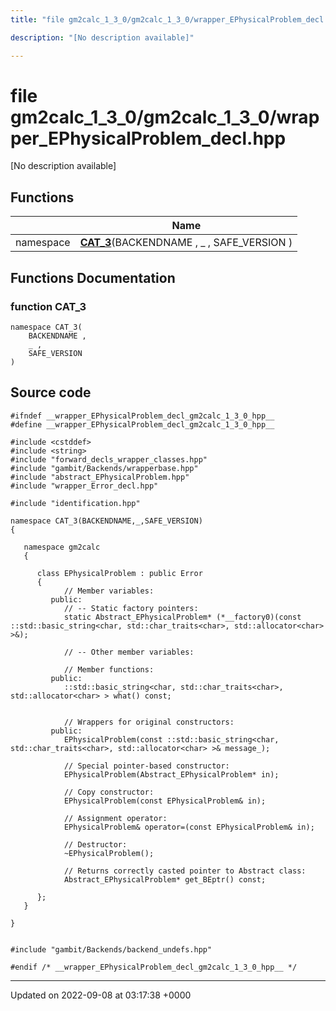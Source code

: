 ```yaml
---
title: "file gm2calc_1_3_0/gm2calc_1_3_0/wrapper_EPhysicalProblem_decl.hpp"

description: "[No description available]"

---
```


# file gm2calc_1_3_0/gm2calc_1_3_0/wrapper_EPhysicalProblem_decl.hpp

[No description available]

## Functions

|                | Name           |
| -------------- | -------------- |
| namespace | **[CAT_3](/documentation/code/files/gm2calc__1__3__0_2wrapper__ephysicalproblem__decl_8hpp/#function-cat-3)**(BACKENDNAME , _ , SAFE_VERSION ) |


## Functions Documentation

### function CAT_3

```
namespace CAT_3(
    BACKENDNAME ,
    _ ,
    SAFE_VERSION 
)
```




## Source code

```
#ifndef __wrapper_EPhysicalProblem_decl_gm2calc_1_3_0_hpp__
#define __wrapper_EPhysicalProblem_decl_gm2calc_1_3_0_hpp__

#include <cstddef>
#include <string>
#include "forward_decls_wrapper_classes.hpp"
#include "gambit/Backends/wrapperbase.hpp"
#include "abstract_EPhysicalProblem.hpp"
#include "wrapper_Error_decl.hpp"

#include "identification.hpp"

namespace CAT_3(BACKENDNAME,_,SAFE_VERSION)
{
   
   namespace gm2calc
   {
      
      class EPhysicalProblem : public Error
      {
            // Member variables: 
         public:
            // -- Static factory pointers: 
            static Abstract_EPhysicalProblem* (*__factory0)(const ::std::basic_string<char, std::char_traits<char>, std::allocator<char> >&);
      
            // -- Other member variables: 
      
            // Member functions: 
         public:
            ::std::basic_string<char, std::char_traits<char>, std::allocator<char> > what() const;
      
      
            // Wrappers for original constructors: 
         public:
            EPhysicalProblem(const ::std::basic_string<char, std::char_traits<char>, std::allocator<char> >& message_);
      
            // Special pointer-based constructor: 
            EPhysicalProblem(Abstract_EPhysicalProblem* in);
      
            // Copy constructor: 
            EPhysicalProblem(const EPhysicalProblem& in);
      
            // Assignment operator: 
            EPhysicalProblem& operator=(const EPhysicalProblem& in);
      
            // Destructor: 
            ~EPhysicalProblem();
      
            // Returns correctly casted pointer to Abstract class: 
            Abstract_EPhysicalProblem* get_BEptr() const;
      
      };
   }
   
}


#include "gambit/Backends/backend_undefs.hpp"

#endif /* __wrapper_EPhysicalProblem_decl_gm2calc_1_3_0_hpp__ */
```


-------------------------------

Updated on 2022-09-08 at 03:17:38 +0000
